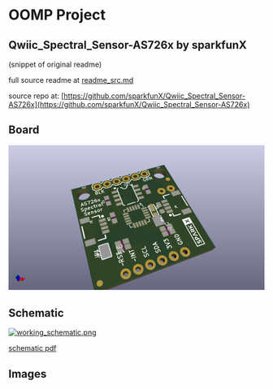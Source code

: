 # OOMP Project  
## Qwiic_Spectral_Sensor-AS726x  by sparkfunX  
  
(snippet of original readme)  
  
  
  full source readme at [readme_src.md](readme_src.md)  
  
source repo at: [https://github.com/sparkfunX/Qwiic_Spectral_Sensor-AS726x](https://github.com/sparkfunX/Qwiic_Spectral_Sensor-AS726x)  
## Board  
  
[![working_3d.png](working_3d_600.png)](working_3d.png)  
## Schematic  
  
[![working_schematic.png](working_schematic_600.png)](working_schematic.png)  
  
[schematic pdf](working_schematic.pdf)  
## Images  
